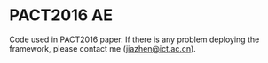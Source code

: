 # PACT2016 AE
Code used in PACT2016 paper.
If there is any problem deploying the framework, please contact me (jiazhen@ict.ac.cn).
